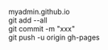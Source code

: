 myadmin.github.io  <br />
git add --all   <br />
git commit -m "xxx"   <br />
git push -u origin gh-pages

